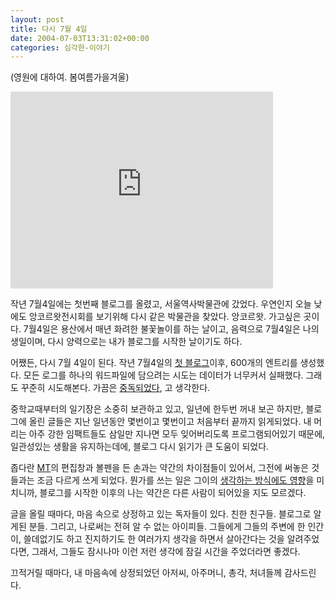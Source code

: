 ```yaml
---
layout: post
title: 다시 7월 4일
date: 2004-07-03T13:31:02+00:00
categories: 심각한-이야기
---
```

(영원에 대하여. 봄여름가을겨울)

<iframe src="https://www.youtube.com/embed/FI0khBYWlt0" width="420" height="315" frameborder="0" allowfullscreen="allowfullscreen"></iframe>

작년 7월4일에는 첫번째 블로그를 올렸고, 서울역사박물관에 갔었다. 우연인지 오늘 낮에도 앙코르왓전시회를 보기위해 다시 같은 박물관을 찾았다. 앙코르왓. 가고싶은 곳이다. 7월4일은 용산에서 매년 화려한 불꽃놀이를 하는 날이고, 음력으로 7월4일은 나의 생일이며, 다시 양력으로는 내가 블로그를 시작한 날이기도 하다.

어쨌든, 다시 7월 4일이 된다. 작년 7월4일의 <a href="http://jinto.pe.kr/5" target="bb">첫 블로그</a>이후, 600개의 엔트리를 생성했다. 모든 로그를 하나의 워드파일에 담으려는 시도는 데이터가 너무커서 실패했다. 그래도 꾸준히 시도해본다. 가끔은 <a href="http://jinto.pe.kr/181" target="bb">중독되었다</a>, 고 생각한다.

중학교때부터의 일기장은 소중히 보관하고 있고, 일년에 한두번 꺼내 보곤 하지만, 블로그에 올린 글들은 지난 일년동안 몇번이고 몇번이고 처음부터 끝까지 읽게되었다. 내 머리는 아주 강한 임팩트들도 삼일만 지나면 모두 잊어버리도록 프로그램되어있기 때문에, 일관성있는 생활을 유지하는데에, 블로그 다시 읽기가 큰 도움이 되었다.

좁다란 <a href="http://www.movabletype.org" target="bb">MT</a>의 편집창과 볼펜을 든 손과는 약간의 차이점들이 있어서, 그전에 써놓은 것들과는 조금 다르게 쓰게 되었다. 뭔가를 쓰는 일은 그이의 <a href="http://jinto.pe.kr/37" target="bb">생각하는 방식에도 영향</a>을 미치니까, 블로그를 시작한 이후의 나는 약간은 다른 사람이 되어있을 지도 모르겠다.

글을 올릴 때마다, 마음 속으로 상정하고 있는 독자들이 있다. 친한 친구들. 블로그로 알게된 분들. 그리고, 나로써는 전혀 알 수 없는 아이피들. 그들에게 그들의 주변에 한 인간이, 쓸데없기도 하고 진지하기도 한 여러가지 생각을 하면서 살아간다는 것을 알려주었다면, 그래서, 그들도 잠시나마 이런 저런 생각에 잠길 시간을 주었더라면 좋겠다.

끄적거릴 때마다, 내 마음속에 상정되었던 아저씨, 아주머니, 총각, 처녀들께 감사드린다.
